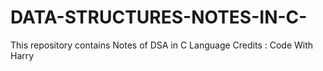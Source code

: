 # DATA-STRUCTURES-NOTES-IN-C-
This repository contains Notes of DSA in C Language 
Credits : Code With Harry

